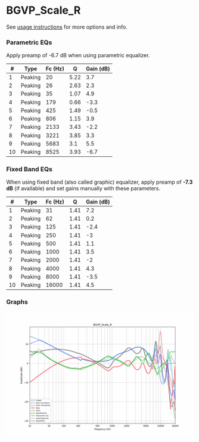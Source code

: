 # BGVP_Scale_R
See [usage instructions](https://github.com/jaakkopasanen/AutoEq#usage) for more options and info.

### Parametric EQs
Apply preamp of -6.7 dB when using parametric equalizer.

|   # | Type    |   Fc (Hz) |    Q |   Gain (dB) |
|-----|---------|-----------|------|-------------|
|   1 | Peaking |        20 | 5.22 |         3.7 |
|   2 | Peaking |        26 | 2.63 |         2.3 |
|   3 | Peaking |        35 | 1.07 |         4.9 |
|   4 | Peaking |       179 | 0.66 |        -3.3 |
|   5 | Peaking |       425 | 1.49 |        -0.5 |
|   6 | Peaking |       806 | 1.15 |         3.9 |
|   7 | Peaking |      2133 | 3.43 |        -2.2 |
|   8 | Peaking |      3221 | 3.85 |         3.3 |
|   9 | Peaking |      5683 | 3.1  |         5.5 |
|  10 | Peaking |      8525 | 3.93 |        -6.7 |

### Fixed Band EQs
When using fixed band (also called graphic) equalizer, apply preamp of **-7.3 dB** (if available) and set gains manually with these parameters.

|   # | Type    |   Fc (Hz) |    Q |   Gain (dB) |
|-----|---------|-----------|------|-------------|
|   1 | Peaking |        31 | 1.41 |         7.2 |
|   2 | Peaking |        62 | 1.41 |         0.2 |
|   3 | Peaking |       125 | 1.41 |        -2.4 |
|   4 | Peaking |       250 | 1.41 |        -3   |
|   5 | Peaking |       500 | 1.41 |         1.1 |
|   6 | Peaking |      1000 | 1.41 |         3.5 |
|   7 | Peaking |      2000 | 1.41 |        -2   |
|   8 | Peaking |      4000 | 1.41 |         4.3 |
|   9 | Peaking |      8000 | 1.41 |        -3.5 |
|  10 | Peaking |     16000 | 1.41 |         4.5 |

### Graphs
![](./BGVP_Scale_R.png)
